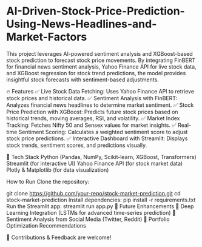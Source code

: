 # AI-Driven-Stock-Price-Prediction-Using-News-Headlines-and-Market-Factors
This project leverages AI-powered sentiment analysis and XGBoost-based stock prediction to forecast stock price movements. By integrating FinBERT for financial news sentiment analysis, Yahoo Finance API for live stock data, and XGBoost regression for stock trend predictions, the model provides insightful stock forecasts with sentiment-based adjustments.

🔥 Features
✅ Live Stock Data Fetching: Uses Yahoo Finance API to retrieve stock prices and historical data.
✅ Sentiment Analysis with FinBERT: Analyzes financial news headlines to determine market sentiment.
✅ Stock Price Prediction with XGBoost: Predicts future stock prices based on historical trends, moving averages, RSI, and volatility.
✅ Market Index Tracking: Fetches Nifty 50 and Sensex values for market insights.
✅ Real-time Sentiment Scoring: Calculates a weighted sentiment score to adjust stock price predictions.
✅ Interactive Dashboard with Streamlit: Displays stock trends, sentiment scores, and predictions visually.

🚀 Tech Stack
Python (Pandas, NumPy, Scikit-learn, XGBoost, Transformers)
Streamlit (for interactive UI)
Yahoo Finance API (for stock market data)
Plotly & Matplotlib (for data visualization)

How to Run
Clone the repository:

git clone https://github.com/your-repo/stock-market-prediction.git
cd stock-market-prediction
Install dependencies:
pip install -r requirements.txt
Run the Streamlit app:
streamlit run app.py
📌 Future Enhancements
🔹 Deep Learning Integration (LSTMs for advanced time-series prediction)
🔹 Sentiment Analysis from Social Media (Twitter, Reddit)
🔹 Portfolio Optimization Recommendations

🚀 Contributions & Feedback are welcome!
